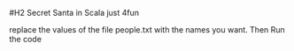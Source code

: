 #H2 Secret Santa in Scala just 4fun


replace the values ​​of the file people.txt with the names you want. Then Run the code